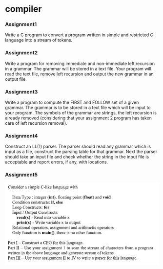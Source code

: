 # compiler

### Assignment1
Write a C program to convert a program written in simple and restricted C
language into a stream of tokens.


### Assignment2
Write a program for removing immediate and non-immediate left recursion in a
grammar. The grammar will be stored in a text file. Your program will read the text file,
remove left recursion and output the new grammar in an output file.

### Assignment3
Write a program to compute the FIRST and FOLLOW set of a given grammar. The
grammar is to be stored in a text file which will be input to your program.
The symbols of the grammar are strings, the left recursion is already removed
(considering that your assignment 2 program has taken care of left recursion removal).

### Assignment4
Construct an LL(1) parser. The parser should read any grammar which is input as a
file, construct the parsing table for that grammar.
Next the parser should take an input file and check whether the string in the input file is
acceptable and report errors, if any, with locations.

### Assignment5
![Assignment5](assn5/assn5.png)
